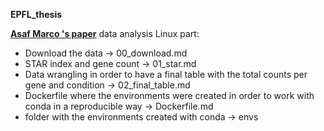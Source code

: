 **EPFL_thesis**

[**Asaf Marco 's paper**]([URL]https://www.nature.com/articles/s41593-020-00717-0#data-availability) data analysis Linux part:
- Download the data -> 00_download.md
- STAR index and gene count -> 01_star.md
- Data wrangling in order to have a final table with the total counts per gene and condition -> 02_final_table.md
- Dockerfile where the environments were created in order to work with conda in a reproducible way -> Dockerfile.md
- folder with the environments created with conda -> envs
